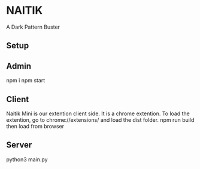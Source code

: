 # NAITIK

A Dark Pattern Buster


## Setup
## Admin

npm i
npm start

## Client
Naitik Mini is our extention client side. It is a chrome extention.
To load the extention, go to chrome://extensions/ and load the dist folder.
npm run build
then load from browser

## Server
python3 main.py